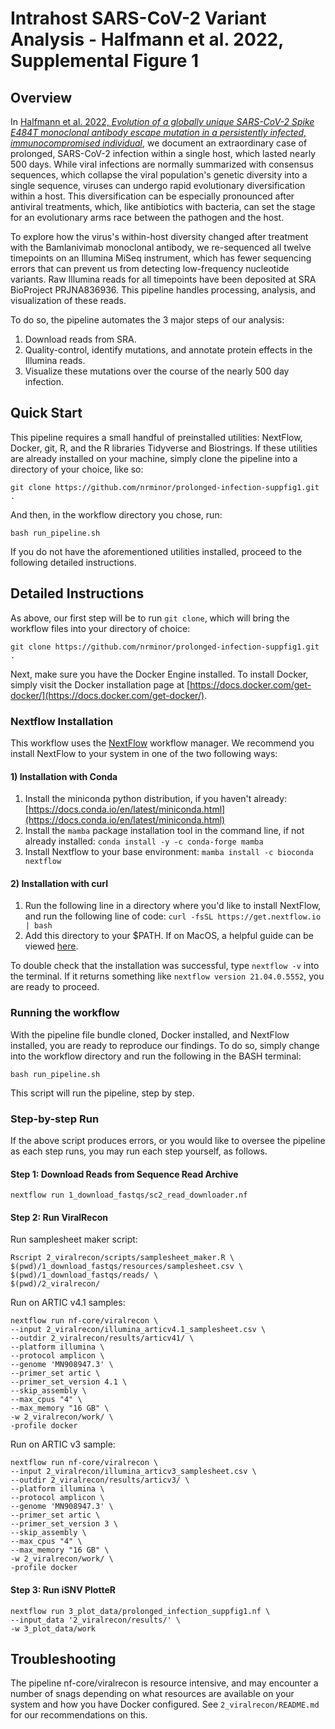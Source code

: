 # Intrahost SARS-CoV-2 Variant Analysis - Halfmann et al. 2022, Supplemental Figure 1

## Overview

In [Halfmann et al. 2022, _Evolution of a globally unique SARS-CoV-2 Spike E484T monoclonal antibody escape mutation in a persistently infected, immunocompromised individual_](https://www.medrxiv.org/content/10.1101/2022.04.11.22272784v1), we document an extraordinary case of prolonged, SARS-CoV-2 infection within a single host, which lasted nearly 500 days. While viral infections are normally summarized with consensus sequences, which collapse the viral population's genetic diversity into a single sequence, viruses can undergo rapid evolutionary diversification within a host. This diversification can be especially pronounced after antiviral treatments, which, like antibiotics with bacteria, can set the stage for an evolutionary arms race between the pathogen and the host.

To explore how the virus's within-host diversity changed after treatment with the Bamlanivimab monoclonal antibody, we re-sequenced all twelve timepoints on an Illumina MiSeq instrument, which has fewer sequencing errors that can prevent us from detecting low-frequency nucleotide variants. Raw Illumina reads for all timepoints have been deposited at SRA BioProject PRJNA836936. This pipeline handles processing, analysis, and visualization of these reads.

To do so, the pipeline automates the 3 major steps of our analysis:

1. Download reads from SRA.
2. Quality-control, identify mutations, and annotate protein effects in the Illumina reads.
3. Visualize these mutations over the course of the nearly 500 day infection.

## Quick Start

This pipeline requires a small handful of preinstalled utilities: NextFlow, Docker, git, R, and the R libraries Tidyverse and Biostrings. If these utilities are already installed on your machine, simply clone the pipeline into a directory of your choice, like so:

```
git clone https://github.com/nrminor/prolonged-infection-suppfig1.git .
```

And then, in the workflow directory you chose, run:

```
bash run_pipeline.sh
```

If you do not have the aforementioned utilities installed, proceed to the following detailed instructions.

## Detailed Instructions

As above, our first step will be to run `git clone`, which will bring the workflow files into your directory of choice:

```
git clone https://github.com/nrminor/prolonged-infection-suppfig1.git .
```

Next, make sure you have the Docker Engine installed. To install Docker, simply visit the Docker installation page at [https://docs.docker.com/get-docker/](https://docs.docker.com/get-docker/).

### Nextflow Installation

This workflow uses the [NextFlow](https://www.nextflow.io/) workflow manager. We recommend you install NextFlow to your system in one of the two following ways:

#### 1) Installation with Conda

1. Install the miniconda python distribution, if you haven't already: [https://docs.conda.io/en/latest/miniconda.html](https://docs.conda.io/en/latest/miniconda.html)
2. Install the `mamba` package installation tool in the command line, if not already installed:
   `conda install -y -c conda-forge mamba`
3. Install Nextflow to your base environment:
   `mamba install -c bioconda nextflow `

#### 2) Installation with curl

1. Run the following line in a directory where you'd like to install NextFlow, and run the following line of code:
   `curl -fsSL https://get.nextflow.io | bash`
2. Add this directory to your $PATH. If on MacOS, a helpful guide can be viewed [here](https://www.architectryan.com/2012/10/02/add-to-the-path-on-mac-os-x-mountain-lion/).

To double check that the installation was successful, type `nextflow -v` into the terminal. If it returns something like `nextflow version 21.04.0.5552`, you are ready to proceed.

### Running the workflow

With the pipeline file bundle cloned, Docker installed, and NextFlow installed, you are ready to reproduce our findings. To do so, simply change into the workflow directory and run the following in the BASH terminal:

```
bash run_pipeline.sh
```

This script will run the pipeline, step by step.

### Step-by-step Run

If the above script produces errors, or you would like to oversee the pipeline as each step runs, you may run each step yourself, as follows.

#### Step 1: Download Reads from Sequence Read Archive

```
nextflow run 1_download_fastqs/sc2_read_downloader.nf
```

#### Step 2: Run ViralRecon

Run samplesheet maker script:

```
Rscript 2_viralrecon/scripts/samplesheet_maker.R \
$(pwd)/1_download_fastqs/resources/samplesheet.csv \
$(pwd)/1_download_fastqs/reads/ \
$(pwd)/2_viralrecon/
```

Run on ARTIC v4.1 samples:

```
nextflow run nf-core/viralrecon \
--input 2_viralrecon/illumina_articv4.1_samplesheet.csv \
--outdir 2_viralrecon/results/articv41/ \
--platform illumina \
--protocol amplicon \
--genome 'MN908947.3' \
--primer_set artic \
--primer_set_version 4.1 \
--skip_assembly \
--max_cpus "4" \
--max_memory "16 GB" \
-w 2_viralrecon/work/ \
-profile docker
```

Run on ARTIC v3 sample:

```
nextflow run nf-core/viralrecon \
--input 2_viralrecon/illumina_articv3_samplesheet.csv \
--outdir 2_viralrecon/results/articv3/ \
--platform illumina \
--protocol amplicon \
--genome 'MN908947.3' \
--primer_set artic \
--primer_set_version 3 \
--skip_assembly \
--max_cpus "4" \
--max_memory "16 GB" \
-w 2_viralrecon/work/ \
-profile docker
```

#### Step 3: Run iSNV PlotteR

```
nextflow run 3_plot_data/prolonged_infection_suppfig1.nf \
--input_data '2_viralrecon/results/' \
-w 3_plot_data/work
```

## Troubleshooting

The pipeline nf-core/viralrecon is resource intensive, and may encounter a number of snags depending on what resources are available on your system and how you have Docker configured. See `2_viralrecon/README.md` for our recommendations on this.
